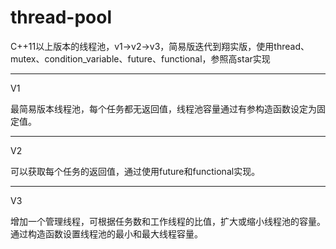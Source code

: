 # thread-pool
C++11以上版本的线程池，v1->v2->v3，简易版迭代到翔实版，使用thread、mutex、condition_variable、future、functional，参照高star实现

---

V1

最简易版本线程池，每个任务都无返回值，线程池容量通过有参构造函数设定为固定值。

---

V2

可以获取每个任务的返回值，通过使用future和functional实现。

---

V3

增加一个管理线程，可根据任务数和工作线程的比值，扩大或缩小线程池的容量。通过构造函数设置线程池的最小和最大线程容量。
